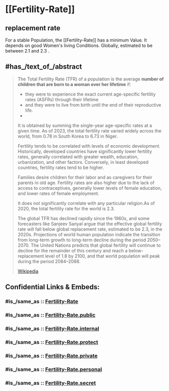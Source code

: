 ﻿---
aliases:
- "Total Fertility Rate"
---

# [[Fertility-Rate]] 

## replacement rate 
For a stable Population, the [[Fertility-Rate]] has a minimum Value. 
It depends on good Women's living Conditions.  Globally, estimated to be between 2.1 and 2.3 .

## #has_/text_of_/abstract 

> The Total Fertility Rate (TFR) of a population is the average __number of children that are born to a woman over her lifetime__ if:
>- they were to experience the exact current age-specific fertility rates (ASFRs) through their lifetime
>- and they were to live from birth until the end of their reproductive life. 
>- 
> It is obtained by summing the single-year age-specific rates at a given time. As of 2023, the total fertility rate varied widely across the world, from 0.78 in South Korea to 6.73 in Niger. 
> 
> Fertility tends to be correlated with levels of economic development. Historically, developed countries have significantly lower fertility rates, generally correlated with greater wealth, education, urbanization, and other factors. Conversely, in least developed countries, fertility rates tend to be higher. 
> 
> Families desire children for their labor and as caregivers for their parents in old age. Fertility rates are also higher due to the lack of access to contraceptives, generally lower levels of female education, and lower rates of female employment. 
> 
> It does not significantly correlate with any particular religion.As of 2020, the total fertility rate for the world is 2.3. 
> 
> The global TFR has declined rapidly since the 1960s, and some forecasters like Sanjeev Sanyal argue that the effective global fertility rate will fall below global replacement rate, estimated to be 2.3, in the 2020s. Projections of world human population indicate the transition from long-term growth to long-term decline during the period 2050–2070. The United Nations predicts that global fertility will continue to decline for the remainder of this century and reach a below-replacement level of 1.8 by 2100, and that world population will peak during the period 2084–2088.
>
> [Wikipedia](https://en.wikipedia.org/wiki/Total%20fertility%20rate)


## Confidential Links & Embeds: 

### #is_/same_as :: [Fertility-Rate](/_Standards/Earth/Continent/Asia/Asia~East/Fertility-Rate.md) 

### #is_/same_as :: [Fertility-Rate.public](/_public/Earth/Continent/Asia/Asia~East/Fertility-Rate.public.md) 

### #is_/same_as :: [Fertility-Rate.internal](/_internal/Earth/Continent/Asia/Asia~East/Fertility-Rate.internal.md) 

### #is_/same_as :: [Fertility-Rate.protect](/_protect/Earth/Continent/Asia/Asia~East/Fertility-Rate.protect.md) 

### #is_/same_as :: [Fertility-Rate.private](/_private/Earth/Continent/Asia/Asia~East/Fertility-Rate.private.md) 

### #is_/same_as :: [Fertility-Rate.personal](/_personal/Earth/Continent/Asia/Asia~East/Fertility-Rate.personal.md) 

### #is_/same_as :: [Fertility-Rate.secret](/_secret/Earth/Continent/Asia/Asia~East/Fertility-Rate.secret.md)

